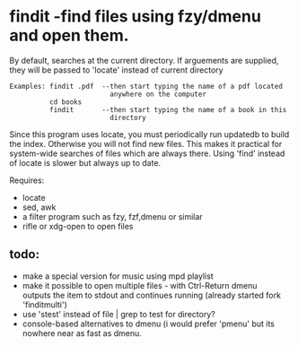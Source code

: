 
# findit -find files using fzy/dmenu and open them.
By default, searches at the current directory.  If arguements are
supplied, they will be passed to 'locate' instead of current directory

```
Examples: findit .pdf  --then start typing the name of a pdf located
                         anywhere on the computer
          cd books
          findit       --then start typing the name of a book in this
                         directory
```
Since this program uses locate, you must periodically run updatedb to build the index.  Otherwise you will not find new files.  This makes it practical for system-wide searches of files which are always there.  Using 'find' instead of locate is slower but always up to date.

Requires:
- locate
- sed, awk 
- a filter program such as fzy, fzf,dmenu or similar
- rifle or xdg-open to open files

## todo: 
 * make a special version for music using mpd playlist
 * make it possible to open multiple files - with Ctrl-Return dmenu    
   outputs the item to stdout and continues running (already started
   fork 'finditmulti')
 * use 'stest' instead of file | grep to test for directory?
 * console-based alternatives to dmenu (i would prefer 'pmenu' but 
   its nowhere near as fast as dmenu.


